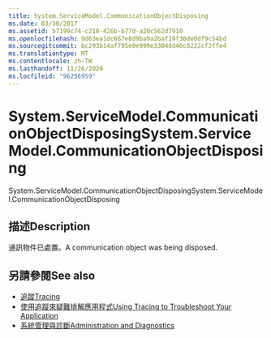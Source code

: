 ```yaml
---
title: System.ServiceModel.CommunicationObjectDisposing
ms.date: 03/30/2017
ms.assetid: b7199c74-c218-426b-b77d-a20c562d7910
ms.openlocfilehash: 9d63ea1dc667e8d9ba9a2baf19f30de0df9c54bd
ms.sourcegitcommit: bc293b14af795e0e999e3304dd40c0222cf2ffe4
ms.translationtype: MT
ms.contentlocale: zh-TW
ms.lasthandoff: 11/26/2020
ms.locfileid: "96256959"
---
```

# <a name="systemservicemodelcommunicationobjectdisposing"></a><span data-ttu-id="5dfea-102">System.ServiceModel.CommunicationObjectDisposing</span><span class="sxs-lookup"><span data-stu-id="5dfea-102">System.ServiceModel.CommunicationObjectDisposing</span></span>

<span data-ttu-id="5dfea-103">System.ServiceModel.CommunicationObjectDisposing</span><span class="sxs-lookup"><span data-stu-id="5dfea-103">System.ServiceModel.CommunicationObjectDisposing</span></span>  
  
## <a name="description"></a><span data-ttu-id="5dfea-104">描述</span><span class="sxs-lookup"><span data-stu-id="5dfea-104">Description</span></span>  

 <span data-ttu-id="5dfea-105">通訊物件已處置。</span><span class="sxs-lookup"><span data-stu-id="5dfea-105">A communication object was being disposed.</span></span>  
  
## <a name="see-also"></a><span data-ttu-id="5dfea-106">另請參閱</span><span class="sxs-lookup"><span data-stu-id="5dfea-106">See also</span></span>

- [<span data-ttu-id="5dfea-107">追蹤</span><span class="sxs-lookup"><span data-stu-id="5dfea-107">Tracing</span></span>](index.md)
- [<span data-ttu-id="5dfea-108">使用追蹤來疑難排解應用程式</span><span class="sxs-lookup"><span data-stu-id="5dfea-108">Using Tracing to Troubleshoot Your Application</span></span>](using-tracing-to-troubleshoot-your-application.md)
- [<span data-ttu-id="5dfea-109">系統管理與診斷</span><span class="sxs-lookup"><span data-stu-id="5dfea-109">Administration and Diagnostics</span></span>](../index.md)
